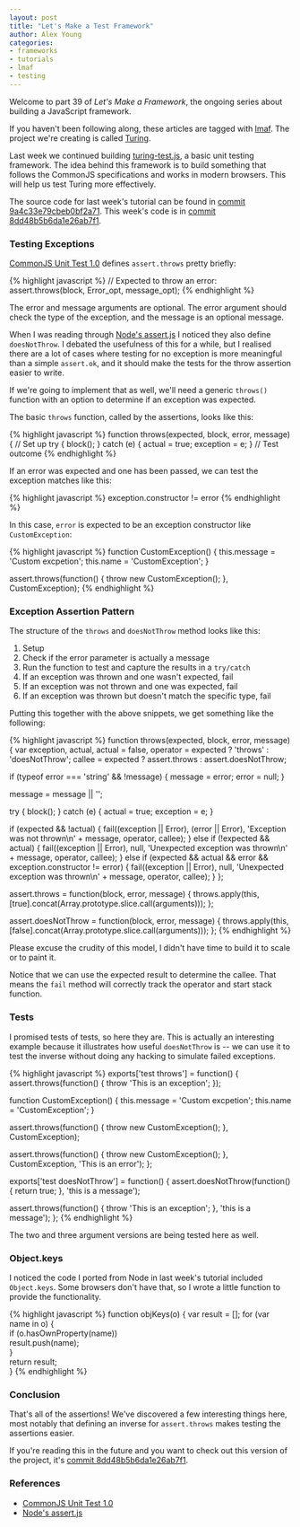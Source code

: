 ```yaml
---
layout: post
title: "Let's Make a Test Framework"
author: Alex Young
categories: 
- frameworks
- tutorials
- lmaf
- testing
---
```


Welcome to part 39 of *Let's Make a Framework*, the ongoing series about building a JavaScript framework.

If you haven't been following along, these articles are tagged with [lmaf](http://dailyjs.com/tags.html#lmaf). The project we're creating is called [Turing](http://github.com/alexyoung/turing.js).

Last week we continued building [turing-test.js](https://github.com/alexyoung/turing-test.js), a basic unit testing framework. The idea behind this framework is to build something that follows the CommonJS specifications and works in modern browsers. This will help us test Turing more effectively.

The source code for last week's tutorial can be found in [commit 9a4c33e79cbeb0bf2a71](https://github.com/alexyoung/turing-test.js/commit/9a4c33e79cbeb0bf2a719bc155590bdb14c7390b). This week's code is in [commit 8dd48b5b6da1e26ab7f1](https://github.com/alexyoung/turing-test.js/commit/8dd48b5b6da1e26ab7f194bded8ad4c1f9abae6a).

### Testing Exceptions

[CommonJS Unit Test 1.0](http://wiki.commonjs.org/wiki/Unit_Testing/1.0) defines <code>assert.throws</code> pretty briefly:

{% highlight javascript %}
// Expected to throw an error:
assert.throws(block, Error_opt, message_opt);
{% endhighlight %}

The error and message arguments are optional. The error argument should check the type of the exception, and the message is an optional message.

When I was reading through [Node's assert.js](https://github.com/ry/node/blob/master/lib/assert.js) I noticed they also define <code>doesNotThrow</code>. I debated the usefulness of this for a while, but I realised there are a lot of cases where testing for no exception is more meaningful than a simple <code>assert.ok</code>, and it should make the tests for the throw assertion easier to write.

If we're going to implement that as well, we'll need a generic <code>throws()</code> function with an option to determine if an exception was expected.

The basic <code>throws</code> function, called by the assertions, looks like this:

{% highlight javascript %}
function throws(expected, block, error, message) {
  // Set up
  try {
    block();
  } catch (e) {
    actual = true;
    exception = e;
  }
  // Test outcome
{% endhighlight %}

If an error was expected and one has been passed, we can test the exception matches like this:

{% highlight javascript %}
exception.constructor != error
{% endhighlight %}

In this case, <code>error</code> is expected to be an exception constructor like <code>CustomException</code>:

{% highlight javascript %}
function CustomException() {
  this.message = 'Custom excpetion';
  this.name = 'CustomException';
}

assert.throws(function() {
  throw new CustomException();
}, CustomException);
{% endhighlight %}

### Exception Assertion Pattern

The structure of the <code>throws</code> and <code>doesNotThrow</code> method looks like this:

1.  Setup
2.  Check if the error parameter is actually a message
3.  Run the function to test and capture the results in a <code>try/catch</code>
4.  If an exception was thrown and one wasn't expected, fail
5.  If an exception was not thrown and one was expected, fail
6.  If an exception was thrown but doesn't match the specific type, fail

Putting this together with the above snippets, we get something like the following:

{% highlight javascript %}
function throws(expected, block, error, message) {
  var exception,
      actual,
      actual = false,
      operator = expected ? 'throws' : 'doesNotThrow';
      callee = expected ? assert.throws : assert.doesNotThrow;

  if (typeof error === 'string' && !message) {
    message = error;
    error = null;
  }

  message = message || '';

  try {
    block();
  } catch (e) {
    actual = true;
    exception = e;
  }

  if (expected && !actual) {
    fail((exception || Error), (error || Error), 'Exception was not thrown\n' + message, operator, callee); 
  } else if (!expected && actual) {
    fail((exception || Error), null, 'Unexpected exception was thrown\n' + message, operator, callee); 
  } else if (expected && actual && error && exception.constructor != error) {
    fail((exception || Error), null, 'Unexpected exception was thrown\n' + message, operator, callee); 
  }
};

assert.throws = function(block, error, message) {
  throws.apply(this, [true].concat(Array.prototype.slice.call(arguments)));
};

assert.doesNotThrow = function(block, error, message) {
  throws.apply(this, [false].concat(Array.prototype.slice.call(arguments)));
};
{% endhighlight %}

Please excuse the crudity of this model, I didn't have time to build it to scale or to paint it.

Notice that we can use the expected result to determine the callee. That means the <code>fail</code> method will correctly track the operator and start stack function.

### Tests

I promised tests of tests, so here they are. This is actually an interesting example because it illustrates how useful <code>doesNotThrow</code> is -- we can use it to test the inverse without doing any hacking to simulate failed exceptions.

{% highlight javascript %}
exports['test throws'] = function() {
  assert.throws(function() {
    throw 'This is an exception';
  });

  function CustomException() {
    this.message = 'Custom excpetion';
    this.name = 'CustomException';
  }

  assert.throws(function() {
    throw new CustomException();
  }, CustomException);

  assert.throws(function() {
    throw new CustomException();
  }, CustomException, 'This is an error');
};

exports['test doesNotThrow'] = function() {
  assert.doesNotThrow(function() {
    return true;
  }, 'this is a message');

  assert.throws(function() {
    throw 'This is an exception';
  }, 'this is a message');
};
{% endhighlight %}

The two and three argument versions are being tested here as well.

### Object.keys

I noticed the code I ported from Node in last week's tutorial included <code>Object.keys</code>. Some browsers don't have that, so I wrote a little function to provide the functionality.

{% highlight javascript %}
function objKeys(o) {
  var result = [];
  for (var name in o) {  
    if (o.hasOwnProperty(name))  
      result.push(name);  
  }  
  return result;  
}
{% endhighlight %}

### Conclusion

That's all of the assertions! We've discovered a few interesting things here, most notably that defining an inverse for <code>assert.throws</code> makes testing the assertions easier.

If you're reading this in the future and you want to check out this version of the project, it's [commit 8dd48b5b6da1e26ab7f1](https://github.com/alexyoung/turing-test.js/commit/8dd48b5b6da1e26ab7f194bded8ad4c1f9abae6a).

### References

-   [CommonJS Unit Test 1.0](http://wiki.commonjs.org/wiki/Unit_Testing/1.0)
-   [Node's assert.js](https://github.com/ry/node/blob/master/lib/assert.js)
